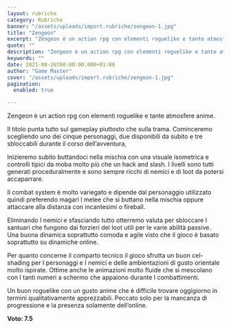 ```yaml
---
layout: rubriche
category: Rubriche
banner: "/assets/uploads/import.rubriche/zengeon-1.jpg"
title: "Zengeon"
excerpt: "Zengeon è un action rpg con elementi roguelike e tante atmosfere anime. Il titolo punta tutto sul gameplay piuttosto che sulla trama. Cominceremo scegliendo uno dei cinque personaggi, due disponibili da subito e tre sbloccabili durante il corso dell’avventura, Inizieremo subito buttandoci nella mischia con una visuale isometrica e controlli tipici da moba molto più [&hellip"
quote: ""
description: "Zengeon è un action rpg con elementi roguelike e tante atmosfere anime. Il titolo punta tutto sul gameplay piuttosto che sulla trama. Cominceremo scegliendo uno dei cinque personaggi, due disponibili da subito e tre sbloccabili durante il corso dell’avventura, Inizieremo subito buttandoci nella mischia con una visuale isometrica e controlli tipici da moba molto più [&hellip"
keywords: ""
date: 2021-08-26T00:00:00.000+01:00
author: "Game Master"
cover: "/assets/uploads/import.rubriche/zengeon-1.jpg"
pagination:
  enabled: true

---
```


Zengeon è un action rpg con elementi roguelike e tante atmosfere anime.

Il titolo punta tutto sul gameplay piuttosto che sulla trama. Cominceremo scegliendo uno dei cinque personaggi, due disponibili da subito e tre sbloccabili durante il corso dell’avventura,

Inizieremo subito buttandoci nella mischia con una visuale isometrica e controlli tipici da moba molto più che un hack and slash. I livelli sono tutti generati proceduralmente e sono sempre ricchi di nemici e di loot da potersi accaparrare.  
  
Il combat system è molto variegato e dipende dal personaggio utilizzato quindi preferendo magari I melee che si buttano nella mischia oppure attaccare alla distanza con incantesimi o fireball.

Eliminando I nemici e sfasciando tutto otterremo valuta per sbloccare I santuari che fungono dai forzieri del loot utili per le varie abilità passive. Una buona dinamica soprattutto comoda e agile visto che il gioco è basato soprattutto su dinamiche online.

Per quanto concerne il comparto tecnico il gioco sfrutta un buon cel-shading per I personaggi e I nemici e delle ambientazioni di gusto orientale molto ispirate. Ottime anche le animazioni molto fluide che si mescolano con I tanti numeri a schermo che appaiono durante I combattimenti.  
  
Un buon roguelike con un gusto anime che è difficile trovare oggigiorno in termini qualitativamente apprezzabili. Peccato solo per la mancanza di progressione e la presenza solamente dell’online.

**Voto: 7.5**